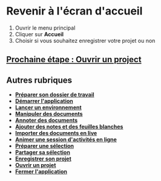 # Revenir à l'écran d'accueil

1. Ouvrir le menu principal
2. Cliquer sur **Accueil**
3. Choisir si vous souhaitez enregistrer votre projet ou non

## [Prochaine étape : Ouvrir un project](./open-project.md)

## Autres rubriques
* [**Préparer son dossier de travail**](./prepare-content.md)
* [**Démarrer l'application**](./start-app.md)
* [**Lancer un environnement**](./new-universe.md)
* [**Manipuler des documents**](./manipulate-doc.md)
* [**Annoter des documents**](./annotate.md)
* [**Ajouter des notes et des feuilles blanches**](./add-notes.md)
* [**Importer des documents en live**](./import-docs.md)
* [**Animer une session d'activités en ligne**](./companion.md)
* [**Préparer une sélection**](./prepare-selection.md)
* [**Partager sa sélection**](./share-selection.md)
* [**Enregistrer son projet**](./save-project.md)
* [**Ouvrir un projet**](./open-project.md)
* [**Fermer l'application**](./close-app.md)